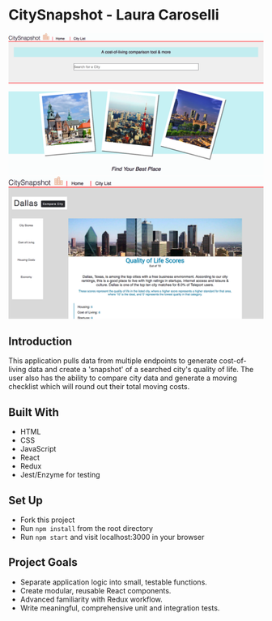 # CitySnapshot - Laura Caroselli

![CitySnapshot Screenshot](/src/assets/shot1.png?raw=true "CitySnapshot Screenshot 1")
![CitySnapshot Screenshot2](/src/assets/shot2.png?raw=true "CitySnapshot Screenshot 2")

## Introduction
This application pulls data from multiple endpoints to generate cost-of-living data and create a 'snapshot' of a searched city's quality of life. The user also has the ability to compare city data and generate a moving checklist which will round out their total moving costs.

## Built With
* HTML
* CSS
* JavaScript
* React
* Redux
* Jest/Enzyme for testing

## Set Up
* Fork this project
* Run `npm install` from the root directory
* Run `npm start` and visit localhost:3000 in your browser


## Project Goals
* Separate application logic into small, testable functions.
* Create modular, reusable React components.
* Advanced familiarity with Redux workflow.
* Write meaningful, comprehensive unit and integration tests.
